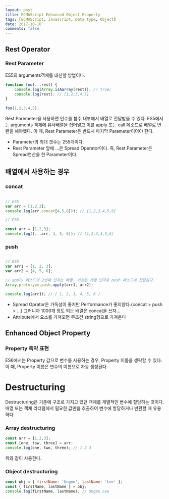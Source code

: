```yaml
---
layout: post
title: ECMAScript Enhanced Object Property
tags: [ECMAScript, Javascript, Data type, Object]
date: 2017-10-10
comments: false
---
```

## Rest Operator

 ### Rest Parameter
 ES5의 arguments객체를 대신할 방법이다.

``` javascript
function foo(...rest) {
    console.log(Array.isAarray(rest)); // true;
    console.log(rest); // [1,2,3,4,5]
}
 
foo(1,2,3,4,5);
```
 Rest Paremeter을 사용하면 인수를 함수 내부에서 배열로 전달받을 수 있다.
 ES5에서는 arguments 객체에 유사배열을 집어넣고 이를 apply 또는 call 메소드로 배열로 변환을 해야했다.
 이 때, Rest Parameter은 반드시 마지막 Parameter이어야 한다.
 * Parameter의 최대 갯수는 255개이다.
 * Rest Parameter 앞에 ...은 Spread Operator이다. 즉, Rest Parameter은 Spread연산을 한 Parameter이다.
 
## 배열에서 사용하는 경우
 
### concat

``` javascript

// ES5
var arr = [1,2,3];
console.log(arr.concat[4,5,6])); // [1,2,3,4,5,6]

// ES6

const arr = [1,2,3];
console.log([...arr, 4, 5, 6]); // [1,2,3,4,5,6]

```
 ### push

``` javascript

// ES5
var arr1 = [1, 2, 3];
var arr2 = [4, 5, 6];

// apply 메소드의 2번째 인자는 배열. 이것은 개별 인자로 push 메소드에 전달된다.
Array.prototype.push.apply(arr1, arr2);

console.log(arr1); // [ 1, 2, 3, 4, 5, 6 ]

```
 * Spread Oprator은 가독성이 좋지만 Performance가 좋지않다.(concat > push > ...) 그러니까 1000개 정도 되는 배열은 concat을 쓰자...
 * Attribute에서 요소를 가져오면 무조건 string형으로 가져온다

## Enhanced Object Property
 
 ### Property 축약 표현
 ES6에서는 Property 값으로 변수를 사용하는 경우, Property 이름을 생략할 수 있다. 이 때, Property 이름은 변수의 이름으로 자동 생성된다.

 

# Destructuring
 Destructuring은 기존에 구조로 가지고 있던 객체를 개별적인 변수에 할당하는 것이다. 배열 또는 객체 리터럴에서 필요한 값만을 추출하여 변수에 할당하거나 반환할 때 유용하다.

### Array destructuring
``` javascript
const arr = [1,2,3];
const [one, tow, three] = arr;
console.log(one, two, three); // 1 2 3
```
위와 같이 사용한다.

### Object destructuring
``` javascript
const obj = { firstName: 'Ungmo', lastName: 'Lee' };
const { firstName, lastName } = obj;
console.log(firstName, lastName); // Ungmo Lee
```